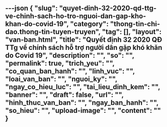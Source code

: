 ---json
{
    "slug": "quyet-dinh-32-2020-qd-ttg-ve-chinh-sach-ho-tro-nguoi-dan-gap-kho-khan-do-covid-19",
    "category": "thong-tin-chi-dao.thong-tin-tuyen-truyen",
    "tag": [],
    "layout": "van-ban.html",
    "title": "Quyết định 32 2020 QĐ TTg về chính sách hỗ trợ người dân gặp khó khăn do Covid 19",
    "description": "",
    "so": "",
    "permalink": true,
    "trich_yeu": "",
    "co_quan_ban_hanh": "",
    "linh_vuc": "",
    "loai_van_ban": "",
    "nguoi_ky": "",
    "ngay_co_hieu_luc": "",
    "tai_lieu_dinh_kem": "",
    "banner": "",
    "draft": false,
    "url": "",
    "hinh_thuc_van_ban": "",
    "ngay_ban_hanh": "",
    "so_hieu": "",
    "upload-image": "",
    "__content__": ""
}
---
